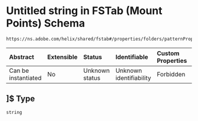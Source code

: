 # Untitled string in FSTab (Mount Points) Schema

```txt
https://ns.adobe.com/helix/shared/fstab#/properties/folders/patternProperties/^/.*[^/]$
```



| Abstract            | Extensible | Status         | Identifiable            | Custom Properties | Additional Properties | Access Restrictions | Defined In                                                     |
| :------------------ | :--------- | :------------- | :---------------------- | :---------------- | :-------------------- | :------------------ | :------------------------------------------------------------- |
| Can be instantiated | No         | Unknown status | Unknown identifiability | Forbidden         | Allowed               | none                | [fstab.schema.json*](fstab.schema.json "open original schema") |

## ]$ Type

`string`
